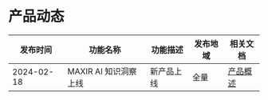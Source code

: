 # 产品动态

| 发布时间 | 功能名称 | 功能描述 | 发布地域 | 相关文档 |
| --- | --- | --- | --- | --- |
| 2024-02-18 | MAXIR AI 知识洞察上线 | 新产品上线 | 全量 | [产品概述](/maxirai/introduction/concept.md) |
